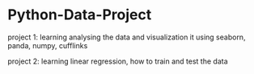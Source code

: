 # Python-Data-Project
project 1: learning analysing the data and visualization it using seaborn, panda, numpy, cufflinks

project 2: learning linear regression, how to train and test the data
